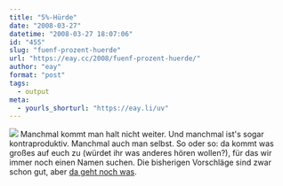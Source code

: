 ```yaml
---
title: "5%-Hürde"
date: "2008-03-27"
datetime: "2008-03-27 18:07:06"
id: "455"
slug: "fuenf-prozent-huerde"
url: "https://eay.cc/2008/fuenf-prozent-huerde/"
author: "eay"
format: "post"
tags:
  - output
meta:
  - yourls_shorturl: "https://eay.li/uv"
---
```


![](/uploads/2008/secretproject_2.gif) Manchmal kommt man halt nicht weiter. Und manchmal ist's sogar kontraproduktiv. Manchmal auch man selbst. So oder so: da kommt was großes auf euch zu (würdet ihr was anderes hören wollen?), für das wir immer noch einen Namen suchen. Die bisherigen Vorschläge sind zwar schon gut, aber [da geht noch was](//eay.cc/2008/ein-nichtssagender-ladebalken/).
